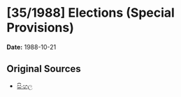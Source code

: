 # [35/1988] Elections (Special Provisions)

**Date:** 1988-10-21

## Original Sources

- [සිංහල](https://documents.gov.lk/view/acts/1988/10/35-1988_S.pdf)
